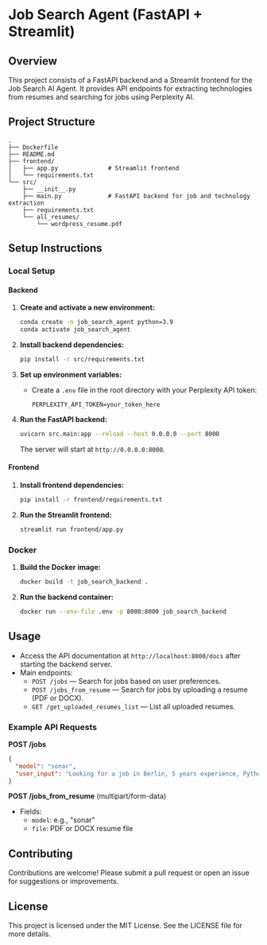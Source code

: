 # Job Search Agent (FastAPI + Streamlit)

## Overview
This project consists of a FastAPI backend and a Streamlit frontend for the Job Search AI Agent. It provides API endpoints for extracting technologies from resumes and searching for jobs using Perplexity AI.

## Project Structure
```
.
├── Dockerfile
├── README.md
├── frontend/
│   ├── app.py              # Streamlit frontend
│   └── requirements.txt
└── src/
    ├── __init__.py
    ├── main.py             # FastAPI backend for job and technology extraction
    ├── requirements.txt
    └── all_resumes/
        └── wordpress_resume.pdf
```

## Setup Instructions

### Local Setup

#### Backend

1. **Create and activate a new environment:**
   ```bash
   conda create -n job_search_agent python=3.9
   conda activate job_search_agent
   ```

2. **Install backend dependencies:**
   ```bash
   pip install -r src/requirements.txt
   ```

3. **Set up environment variables:**
   - Create a `.env` file in the root directory with your Perplexity API token:
     ```
     PERPLEXITY_API_TOKEN=your_token_here
     ```

4. **Run the FastAPI backend:**
   ```bash
   uvicorn src.main:app --reload --host 0.0.0.0 --port 8000
   ```
   The server will start at `http://0.0.0.0:8000`.

#### Frontend

1. **Install frontend dependencies:**
   ```bash
   pip install -r frontend/requirements.txt
   ```

2. **Run the Streamlit frontend:**
   ```bash
   streamlit run frontend/app.py
   ```

### Docker

1. **Build the Docker image:**
   ```bash
   docker build -t job_search_backend .
   ```

2. **Run the backend container:**
   ```bash
   docker run --env-file .env -p 8000:8000 job_search_backend
   ```

## Usage

- Access the API documentation at `http://localhost:8000/docs` after starting the backend server.
- Main endpoints:
  - `POST /jobs` — Search for jobs based on user preferences.
  - `POST /jobs_from_resume` — Search for jobs by uploading a resume (PDF or DOCX).
  - `GET /get_uploaded_resumes_list` — List all uploaded resumes.

### Example API Requests

**POST /jobs**
```json
{
  "model": "sonar",
  "user_input": "Looking for a job in Berlin, 5 years experience, Python developer."
}
```

**POST /jobs_from_resume** (multipart/form-data)
- Fields:
  - `model`: e.g., "sonar"
  - `file`: PDF or DOCX resume file

## Contributing
Contributions are welcome! Please submit a pull request or open an issue for suggestions or improvements.

## License
This project is licensed under the MIT License. See the LICENSE file for more details.